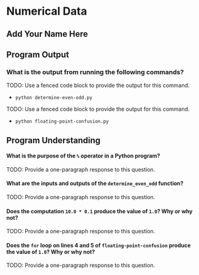 # Numerical Data

## Add Your Name Here

## Program Output

### What is the output from running the following commands?

TODO: Use a fenced code block to provide the output for this command.

- `python determine-even-odd.py`

TODO: Use a fenced code block to provide the output for this command.

- `python floating-point-confusion.py`

## Program Understanding

#### What is the purpose of the `%` operator in a Python program?

TODO: Provide a one-paragraph response to this question.

#### What are the inputs and outputs of the `determine_even_odd` function?

TODO: Provide a one-paragraph response to this question.

#### Does the computation `10.0 * 0.1` produce the value of `1.0`? Why or why not?

TODO: Provide a one-paragraph response to this question.

#### Does the `for` loop on lines 4 and 5 of `floating-point-confusion` produce the value of `1.0`? Why or why not?

TODO: Provide a one-paragraph response to this question.
